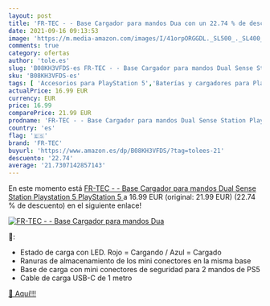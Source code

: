 ```yaml
---
layout: post
title: 'FR-TEC - - Base Cargador para mandos Dua con un 22.74 % de descuento'
date: 2021-09-16 09:13:53
image: 'https://m.media-amazon.com/images/I/41orpORGGDL._SL500_._SL400_.jpg'
comments: true
category: ofertas
author: 'tole.es'
slug: 'B08KH3VFDS-es FR-TEC - - Base Cargador para mandos Dual Sense Station...'
sku: 'B08KH3VFDS-es'
tags: [ 'Accesorios para PlayStation 5','Baterías y cargadores para PlayStation 5','Cargadores para PlayStation 5','Hardware y juegos para PlayStation 5','Videojuegos','fr-tec','playstation', ]
actualPrice: 16.99 EUR
currency: EUR
price: 16.99
comparePrice: 21.99 EUR
prodname: 'FR-TEC - - Base Cargador para mandos Dual Sense Station Playstation 5  PlayStation 5 '
country: 'es'
flag: '🇪🇸'
brand: 'FR-TEC'
buyurl: 'https://www.amazon.es/dp/B08KH3VFDS/?tag=tolees-21'
descuento: '22.74'
average: '21.7307142857143'
---
```


En este momento está [FR-TEC - - Base Cargador para mandos Dual Sense Station Playstation 5  PlayStation 5 ](https://www.amazon.es/dp/B08KH3VFDS/?tag=tolees-21) a 16.99 EUR (original: 21.99 EUR) (22.74 %  de descuento) en el siguiente enlace!

[![FR-TEC - - Base Cargador para mandos Dua](https://m.media-amazon.com/images/I/41orpORGGDL._SL500_._SL400_.jpg)](https://www.amazon.es/dp/B08KH3VFDS/?tag=tolees-21)

🔎:

- Estado de carga con LED. Rojo = Cargando / Azul = Cargado
- Ranuras de almacenamiento de los mini conectores en la misma base
- Base de carga con mini conectores de seguridad para 2 mandos de PS5
- Cable de carga USB-C de 1 metro

[🛒 Aquí!!!](https://www.amazon.es/dp/B08KH3VFDS/?tag=tolees-21)
